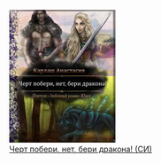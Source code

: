 ![](Черт%20побери,%20нет,%20бери%20дракона!%20(СИ).jpg)  
[Черт побери, нет, бери дракона! (СИ)](Черт%20побери,%20нет,%20бери%20дракона!%20(СИ).md)
